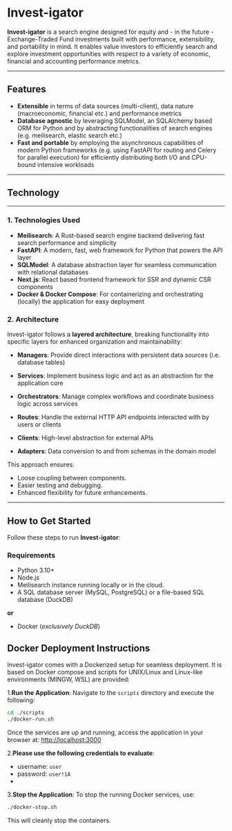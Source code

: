 # Invest-igator

**Invest-igator** is a search engine designed for equity and - in the future - Exchange-Traded Fund investments built
with
performance,
extensibility, and portability in mind. It enables value investors to efficiently search and explore investment
opportunities with respect to a variety of economic, financial and accounting performance metrics.

---

## Features

- **Extensible** in terms of data sources (multi-client), data nature (macroeconomic, financial etc.) and performance
  metrics
- **Database agnostic** by leveraging SQLModel, an SQLAlchemy based ORM for Python and by abstracting functionalities of
  search engines (e.g. meilisearch, elastic search etc.)
- **Fast and portable** by employing the asynchronous capabilities of modern Python frameworks (e.g. using FastAPI for
  routing and Celery for parallel execution) for efficiently distributing both I/O and CPU-bound intensive workloads

---

## Technology

---

### 1. **Technologies Used**

- **Meilisearch**: A Rust-based search engine backend delivering fast search performance and simplicity
- **FastAPI**: A modern, fast, web framework for Python that powers the API layer
- **SQLModel**: A database abstraction layer for seamless communication with relational databases
- **Next.js**: React based frontend framework for SSR and dynamic CSR components
- **Docker & Docker Compose**: For containerizing and orchestrating (locally) the application for easy deployment

### 2. **Architecture**

Invest-igator follows a **layered architecture**, breaking functionality into specific layers for enhanced organization
and maintainability:

- **Managers**: Provide direct interactions with persistent data sources (i.e. database tables)
- **Services**: Implement business logic and act as an abstraction for the application core
- **Orchestrators**: Manage complex workflows and coordinate business logic across services

- **Routes**: Handle the external HTTP API endpoints interacted with by users or clients
- **Clients**: High-level abstraction for external APIs
- **Adapters**: Data conversion to and from schemas in the domain model

This approach ensures:

- Loose coupling between components.
- Easier testing and debugging.
- Enhanced flexibility for future enhancements.

---

## **How to Get Started**

Follow these steps to run **Invest-igator**:

### **Requirements**

- Python 3.10+
- Node.js
- Meilisearch instance running locally or in the cloud.
- A SQL database server (MySQL, PostgreSQL) or a file-based SQL database (DuckDB)

**or**

- Docker (_exclusively DuckDB_)

## **Docker Deployment Instructions**

Invest-igator comes with a Dockerized setup for seamless deployment. It is based on Docker compose and scripts for
UNIX/Linux and Linux-like environments (MINGW, WSL) are provided:

1.**Run the Application**:
Navigate to the `scripts` directory and execute the following:

   ```bash
   cd ./scripts
   ./docker-run.sh
   ```

Once the services are up and running, access the application in your browser at:
[http://localhost:3000](http://localhost:3000)

2.**Please use the following credentials to evaluate**:

* username: `user`
* password: `user!1A`
*

3.**Stop the Application**:
To stop the running Docker services, use:

   ```bash
   ./docker-stop.sh
   ```

This will cleanly stop the containers.
